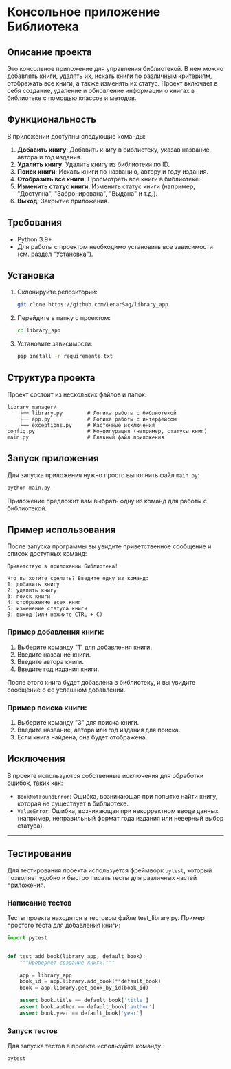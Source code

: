 # Консольное приложение Библиотека

## Описание проекта

Это консольное приложение для управления библиотекой. В нем можно добавлять книги, удалять их, искать книги по различным критериям, отображать все книги, а также изменять их статус. Проект включает в себя создание, удаление и обновление информации о книгах в библиотеке с помощью классов и методов.

## Функциональность

В приложении доступны следующие команды:

1. **Добавить книгу**: Добавить книгу в библиотеку, указав название, автора и год издания.
2. **Удалить книгу**: Удалить книгу из библиотеки по ID.
3. **Поиск книги**: Искать книги по названию, автору и году издания.
4. **Отобразить все книги**: Просмотреть все книги в библиотеке.
5. **Изменить статус книги**: Изменить статус книги (например, "Доступна", "Забронирована", "Выдана" и т.д.).
6. **Выход**: Закрытие приложения.

## Требования

- Python 3.9+
- Для работы с проектом необходимо установить все зависимости (см. раздел "Установка").

## Установка

1. Склонируйте репозиторий:
    ```bash
    git clone https://github.com/LenarSag/library_app
    ```
2. Перейдите в папку с проектом:
    ```bash
    cd library_app
    ```
3. Установите зависимости:
    ```bash
    pip install -r requirements.txt
    ```

## Структура проекта

Проект состоит из нескольких файлов и папок:

```
library_manager/
    ├── library.py        # Логика работы с библиотекой
    ├── app.py            # Логика работы с интерфейсом
    └── exceptions.py     # Кастомные исключения
config.py                 # Конфигурация (например, статусы книг)
main.py                   # Главный файл приложения
```

## Запуск приложения

Для запуска приложения нужно просто выполнить файл `main.py`:

```bash
python main.py
```

Приложение предложит вам выбрать одну из команд для работы с библиотекой.

## Пример использования

После запуска программы вы увидите приветственное сообщение и список доступных команд:

```
Приветствую в приложении Библиотека!

Что вы хотите сделать? Введите одну из команд:
1: добавить книгу
2: удалить книгу
3: поиск книги
4: отображение всех книг
5: изменение статуса книги
0: выход (или нажмите CTRL + C)
```

### Пример добавления книги:

1. Выберите команду "1" для добавления книги.
2. Введите название книги.
3. Введите автора книги.
4. Введите год издания книги.

После этого книга будет добавлена в библиотеку, и вы увидите сообщение о ее успешном добавлении.

### Пример поиска книги:

1. Выберите команду "3" для поиска книги.
2. Введите название, автора или год издания для поиска.
3. Если книга найдена, она будет отображена.

## Исключения

В проекте используются собственные исключения для обработки ошибок, таких как:

- `BookNotFoundError`: Ошибка, возникающая при попытке найти книгу, которая не существует в библиотеке.
- `ValueError`: Ошибка, возникающая при некорректном вводе данных (например, неправильный формат года издания или неверный выбор статуса).

---

## Тестирование

Для тестирования проекта используется фреймворк `pytest`, который позволяет удобно и быстро писать тесты для различных частей приложения.

### Написание тестов

Тесты проекта находятся в тестовом файле test_library.py. Пример простого теста для добавления книги:

```python
import pytest


def test_add_book(library_app, default_book):
    """Проверяет создание книги."""

    app = library_app
    book_id = app.library.add_book(**default_book)
    book = app.library.get_book_by_id(book_id)

    assert book.title == default_book['title']
    assert book.author == default_book['author']
    assert book.year == default_book['year']
```

### Запуск тестов

Для запуска тестов в проекте используйте команду:

```bash
pytest
```
